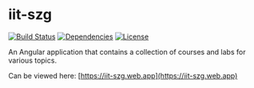 # iit-szg

[![Build Status](https://travis-ci.com/szgabsz91/iit-szg.svg?branch=master)](https://travis-ci.com/szgabsz91/iit-szg)
[![Dependencies](https://img.shields.io/david/szgabsz91/iit-szg.svg)](https://david-dm.org/szgabsz91/iit-szg)
[![License](https://img.shields.io/github/license/szgabsz91/iit-szg.svg)](https://github.com/szgabsz91/iit-szg/blob/master/LICENSE)

An Angular application that contains a collection of courses and labs for various topics.

Can be viewed here: [https://iit-szg.web.app](https://iit-szg.web.app)
